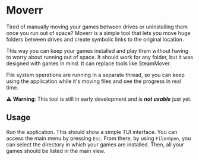 # Moverr

Tired of manually moving your games between drives or uninstalling them once you
run out of space? Moverr is a simple tool that lets you move huge folders between
drives and create symbolic links to the original location.

This way you can keep your games installed and play them without having to worry
about running out of space.
It should work for any folder, but it was designed with games in mind.
It can replace tools like SteamMover.

File system operations are running in a separate thread, so you can keep using the
application while it's moving files and see the progress in real time.

:warning: **Warning**: This tool is still in early development and is
***not usable*** just yet.

## Usage

Run the application. This should show a simple TUI interface. You can access the
main menu by pressing `Esc`. From there, by using `File`›`Open`, you can select
the directory in which your games are installed.
Then, all your games should be listed in the main view.
